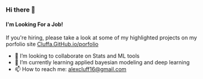 ### Hi there 👋

#### I'm Looking For a Job!
If you're hiring, please take a look at some of my highlighted projects on my porfolio site
[Cluffa.GitHub.io/porfolio](https://Cluffa.GitHub.io/porfolio)

- 👯 I’m looking to collaborate on Stats and ML tools
- 🌱 I’m currently learning applied bayesian modeling and deep learning
- 📫 How to reach me: [alexcluff16@gmail.com](mailto:alexcluff16@gmail.com)

<!--
**cluffa/cluffa** is a ✨ _special_ ✨ repository because its `README.md` (this file) appears on your GitHub profile.

Here are some ideas to get you started:

- 🔭 I’m currently working on ...
- 🌱 I’m currently learning ...
- 👯 I’m looking to collaborate on ...
- 🤔 I’m looking for help with ...
- 💬 Ask me about ...
- 📫 How to reach me: ...
- 😄 Pronouns: ...
- ⚡ Fun fact: ...
-->
